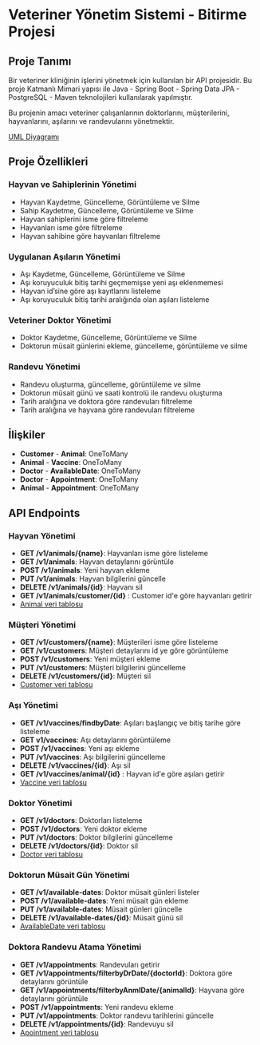 # Veteriner Yönetim Sistemi - Bitirme Projesi

## Proje Tanımı

Bir veteriner kliniğinin işlerini yönetmek için kullanılan bir API projesidir. Bu proje Katmanlı Mimari yapısı ile Java - Spring Boot - Spring Data JPA - PostgreSQL  - Maven teknolojileri kullanılarak yapılmıştır.

Bu projenin amacı  veteriner çalışanlarının doktorlarını, müşterilerini, hayvanlarını, aşılarını ve randevularını yönetmektir.

[UML Diyagramı ](images/Veterinary_Uml_Diyagrami.png)

## Proje Özellikleri

### Hayvan ve Sahiplerinin Yönetimi

- Hayvan Kaydetme, Güncelleme, Görüntüleme ve Silme
- Sahip Kaydetme, Güncelleme, Görüntüleme ve Silme
- Hayvan sahiplerini isme göre filtreleme
- Hayvanları isme göre filtreleme
- Hayvan sahibine göre hayvanları filtreleme


### Uygulanan Aşıların Yönetimi

- Aşı Kaydetme, Güncelleme, Görüntüleme ve Silme
- Aşı koruyuculuk bitiş tarihi geçmemişse yeni aşı eklenmemesi
- Hayvan id’sine göre aşı kayıtlarını listeleme
- Aşı koruyuculuk bitiş tarihi aralığında olan aşıları listeleme

### Veteriner Doktor Yönetimi

- Doktor Kaydetme, Güncelleme, Görüntüleme ve Silme
- Doktorun müsait günlerini ekleme, güncelleme, görüntüleme ve silme


### Randevu Yönetimi

- Randevu oluşturma, güncelleme, görüntüleme ve silme
- Doktorun müsait günü ve saati kontrolü ile randevu oluşturma
- Tarih aralığına ve doktora göre randevuları filtreleme
- Tarih aralığına ve hayvana göre randevuları filtreleme


## İlişkiler

- **Customer** - **Animal**: OneToMany
- **Animal** - **Vaccine**: OneToMany
- **Doctor** - **AvailableDate**: OneToMany
- **Doctor** - **Appointment**: OneToMany
- **Animal** - **Appointment**: OneToMany

## API Endpoints

### Hayvan Yönetimi

- **GET   /v1/animals/{name}**: Hayvanları isme göre listeleme
- **GET   /v1/animals**: Hayvan detaylarını görüntüle
- **POST   /v1/animals**: Yeni hayvan ekleme
- **PUT    /v1/animals**: Hayvan bilgilerini güncelle
- **DELETE  /v1/animals/{id}**: Hayvanı sil
- **GET /v1/animals/customer/{id}** : Customer id'e göre hayvanları getirir
- [Animal veri tablosu ](images/Animal.JPG)

### Müşteri Yönetimi

- **GET /v1/customers/{name}**: Müşterileri isme göre listeleme
- **GET /v1/customers**: Müşteri detaylarını id ye göre görüntüleme
- **POST /v1/customers**: Yeni müşteri ekleme
- **PUT /v1/customers**: Müşteri bilgilerini güncelleme
- **DELETE  /v1/customers/{id}**: Müşteri sil
- [Customer veri tablosu ](images/Customer.JPG)

### Aşı Yönetimi

- **GET /v1/vaccines/findbyDate**: Aşıları başlangıç ve bitiş tarihe göre listeleme
- **GET v1/vaccines**: Aşı detaylarını görüntüleme
- **POST /v1/vaccines**: Yeni aşı ekleme
- **PUT /v1/vaccines**: Aşı bilgilerini güncelleme
- **DELETE  /v1/vaccines/{id}**: Aşı sil
- **GET /v1/vaccines/animal/{id}** : Hayvan id'e göre aşıları getirir
- [Vaccine veri tablosu ](images/Vaccine.JPG)

### Doktor Yönetimi

- **GET /v1/doctors**: Doktorları listeleme
- **POST /v1/doctors**: Yeni doktor ekleme
- **PUT /v1/doctors**: Doktor bilgilerini güncelleme
- **DELETE  /v1/doctors/{id}**: Doktor sil
- [Doctor veri tablosu ](images/Doctor.JPG)

### Doktorun Müsait Gün  Yönetimi

- **GET   /v1/available-dates**: Doktor müsait günleri listeler
- **POST   /v1/available-dates**: Yeni müsait gün ekleme
- **PUT    /v1/available-dates**: Müsait günleri güncelle
- **DELETE  /v1/available-dates/{id}**: Müsait günü sil
- [AvailableDate veri tablosu ](images/AvailableDate.JPG)

### Doktora Randevu Atama Yönetimi

- **GET   /v1/appointments**: Randevuları getirir
- **GET   /v1/appointments/filterbyDrDate/{doctorId}**: Doktora göre  detaylarını görüntüle
- **GET   /v1/appointments/filterbyAnmlDate/{animalId}**: Hayvana göre detaylarını görüntüle
- **POST   /v1/appointments**: Yeni randevu ekleme
- **PUT    /v1/appointments**: Doktor randevu tarihlerini güncelle
- **DELETE  /v1/appointments/{id}**: Randevuyu sil
- [Apointment veri tablosu ](images/Appointment.JPG)
